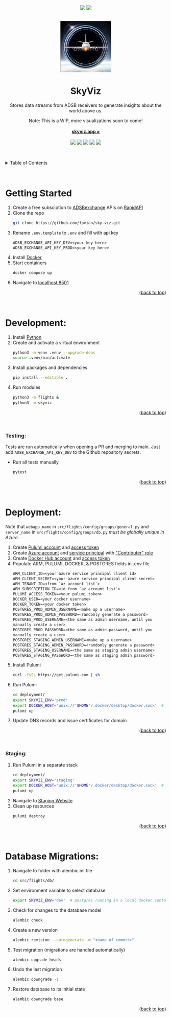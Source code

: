 <a name="readme-top"></a>


<p align="center">
    <a href="https://www.linkedin.com/in/iangresov/"><img src="https://img.shields.io/badge/linkedin-0A66C2.svg?style=[style_name]&logo=linkedin&logoColor=white" /></a>
    <a href="mailto:ian@skyviz.app"><img src="https://img.shields.io/badge/gmail-EA4335.svg?style=[style_name]&logo=gmail&logoColor=white" /></a>
</p>


<!-- PROJECT LOGO -->
<br />
<div align="center">
  <a href="https://www.skyviz.app">
    <img src="src/skyviz/static/logo.png" alt="Logo" width="160" height="160">
  </a>

<h1 align="center">SkyViz</h1>

  <p align="center">
    Stores data streams from ADSB receivers to generate insights about the world above us.
  <p align="center">
    Note: This is a WIP, more visualizations soon to come!
    <br />
    <br />
    <a href="https://www.skyviz.app"><strong>skyviz.app »</strong></a>
    <br />
    <br />
    <a href="https://streamlit.io/"><img src="https://img.shields.io/badge/Streamlit-FF4B4B?style=for-the-badge&logo=Streamlit&logoColor=white" /></a>
    <a href="https://www.postgresql.org/"><img src="https://img.shields.io/badge/PostgreSQL-316192?style=for-the-badge&logo=postgresql&logoColor=white" /></a>
    <a href="https://www.pulumi.com/"><img src="https://img.shields.io/badge/Pulumi-8A3391?style=for-the-badge&logo=pulumi&logoColor=white" /></a>
    <a href="https://www.docker.com/"><img src="https://img.shields.io/badge/Docker-2CA5E0?style=for-the-badge&logo=docker&logoColor=white" /></a>
    <a href="https://azure.microsoft.com/"><img src="https://img.shields.io/badge/microsoft%20azure-0089D6?style=for-the-badge&logo=microsoft-azure&logoColor=white" /></a>
  </p>
</div>

$~$

<!-- TABLE OF CONTENTS -->
<details>
  <summary>Table of Contents</summary>
  <ol>
    <li>
      <a href="#getting-started">Getting Started</a>
    </li>
    <li>
      <a href="#development">Development</a>
      <ul>
        <li><a href="#testing">Testing</a></li>
      </ul>
    </li>
    <li>
      <a href="#deployment">Deployment</a>
      <ul>
        <li><a href="#staging">Staging</a></li>
      </ul>
    </li>
    <li><a href="#database-migrations">Database Migrations</a></li>
  </ol>
</details>

$~$

<!-- GETTING STARTED -->
# Getting Started
1. Create a free subsciption to [ADSBexchange](https://adsbexchange.com/) APIs on [RapidAPI](https://rapidapi.com)
2. Clone the repo
    ```sh
    git clone https://github.com/fpvian/sky-viz.git
    ```
3. Rename `.env.template` to `.env` and fill with api key
    ```
    ADSB_EXCHANGE_API_KEY_DEV=<your key here>
    ADSB_EXCHANGE_API_KEY_PROD=<your key here>
    ```
4. Install [Docker](https://docs.docker.com/get-docker/)
5. Start containers
    ```sh
    docker compose up
    ```
6. Navigate to [localhost:8501](localhost:8501)

<p align="right">(<a href="#readme-top">back to top</a>)</p>

$~$

# Development:
1. Install [Python](https://www.python.org/downloads/)
2. Create and activate a virtual environment
    ```sh
    python3 -m venv .venv --upgrade-deps
    source .venv/bin/activate
    ```
3. Install packages and dependencies
    ```sh
    pip install --editable .
    ```
4. Run modules
    ```sh
    python3 -m flights &
    python3 -m skyviz
    ```

<p align="right">(<a href="#readme-top">back to top</a>)</p>

$~$

### Testing:
Tests are run automatically when opening a PR and merging to main. Just add `ADSB_EXCHANGE_API_KEY_DEV` to the Github repository secrets.
- Run all tests manually
    ```sh
    pytest
    ```

<p align="right">(<a href="#readme-top">back to top</a>)</p>

$~$

# Deployment:
Note that `webapp_name` in `src/flights/config/groups/general.py` and `server_name` in `src/flights/config/groups/db.py` *must be globally unique in Azure.*
1. Create [Pulumi account](https://www.pulumi.com/docs/get-started/) and [access token](https://www.pulumi.com/docs/pulumi-cloud/access-management/access-tokens/)
2. Create [Azure account](https://azure.microsoft.com/en-us/free/) and [service principal](https://www.pulumi.com/registry/packages/azure-native/installation-configuration/) with ["Contributer" role](https://registry.terraform.io/providers/hashicorp/azurerm/latest/docs/guides/service_principal_client_secret)
3. Create [Docker Hub account](https://hub.docker.com/) and [access token](https://docs.docker.com/docker-hub/access-tokens/)
4. Populate ARM, PULUMI, DOCKER, & POSTGRES fields in .env file
    ```
    ARM_CLIENT_ID=<your azure service principal client id>
    ARM_CLIENT_SECRET=<your azure service principal client secret>
    ARM_TENANT_ID=<from `az account list`>
    ARM_SUBSCRIPTION_ID=<id from `az account list`>
    PULUMI_ACCESS_TOKEN=<your pulumi token>
    DOCKER_USER=<your docker username>
    DOCKER_TOKEN=<your docker token>
    POSTGRES_PROD_ADMIN_USERNAME=<make up a username>
    POSTGRES_PROD_ADMIN_PASSWORD=<randomly generate a password>
    POSTGRES_PROD_USERNAME=<the same as admin username, until you manually create a user>
    POSTGRES_PROD_PASSWORD=<the same as admin password, until you manually create a user>
    POSTGRES_STAGING_ADMIN_USERNAME=<make up a username>
    POSTGRES_STAGING_ADMIN_PASSWORD=<randomly generate a password>
    POSTGRES_STAGING_USERNAME=<the same as staging admin username>
    POSTGRES_STAGING_PASSWORD=<the same as staging admin password>
    ```
5. Install Pulumi 
    ```sh
    curl -fsSL https://get.pulumi.com | sh
    ```
5. Run Pulumi
    ```sh
    cd deployment/
    export SKYVIZ_ENV='prod'
    export DOCKER_HOST='unix://'$HOME'/.docker/desktop/docker.sock'  # linux only
    pulumi up
    ```
6. Update DNS records and issue certificates for domain

<p align="right">(<a href="#readme-top">back to top</a>)</p>

$~$

### Staging:
1. Run Pulumi in a separate stack
    ```sh
    cd deployment/
    export SKYVIZ_ENV='staging'
    export DOCKER_HOST='unix://'$HOME'/.docker/desktop/docker.sock'  # linux only
    pulumi up
    ```
2. Navigate to [Staging Website](skyviz-staging.azurewebsites.net)
3. Clean up resources
    ```sh
    pulumi destroy
    ```

<p align="right">(<a href="#readme-top">back to top</a>)</p>

$~$

# Database Migrations:

1. Navigate to folder with alembic.ini file
    ```sh
    cd src/flights/db/
    ```
2. Set environment variable to select database
    ```sh
    export SKYVIZ_ENV='dev'  # postgres running in a local docker container
    ```
3. Check for changes to the database model
    ```sh
    alembic check
    ```
4. Create a new version
    ```sh
    alembic revision --autogenerate -m "<name of commit>"
    ```
5. Test migration (migrations are handled automatically)
    ```sh
    alembic upgrade heads
    ```
6. Undo the last migration
    ```sh
    alembic downgrade -1
    ```
7. Restore database to its initial state
    ```sh
    alembic downgrade base
    ```

<p align="right">(<a href="#readme-top">back to top</a>)</p>